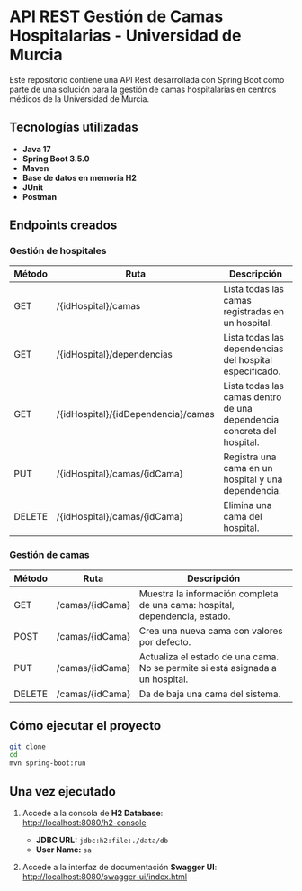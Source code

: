 # API REST Gestión de Camas Hospitalarias - Universidad de Murcia

Este repositorio contiene una API Rest desarrollada con Spring Boot como parte de una solución para la gestión de camas hospitalarias en centros médicos de la Universidad de Murcia.

## Tecnologías utilizadas

  - **Java 17**
  - **Spring Boot 3.5.0**
  - **Maven**
  - **Base de datos en memoria H2**
  - **JUnit**
  - **Postman**

## Endpoints creados

### Gestión de hospitales

| Método | Ruta                                             | Descripción                                                                 |
|--------|--------------------------------------------------|-----------------------------------------------------------------------------|
| GET    | /{idHospital}/camas                              | Lista todas las camas registradas en un hospital.                          |
| GET    | /{idHospital}/dependencias                       | Lista todas las dependencias del hospital especificado.                    |
| GET    | /{idHospital}/{idDependencia}/camas              | Lista todas las camas dentro de una dependencia concreta del hospital.     |
| PUT    | /{idHospital}/camas/{idCama}                     | Registra una cama en un hospital y una dependencia.                        |
| DELETE | /{idHospital}/camas/{idCama}                     | Elimina una cama del hospital.                                             |


### Gestión de camas

| Método | Ruta                          | Descripción                                                                 |
|--------|-------------------------------|-----------------------------------------------------------------------------|
| GET    | /camas/{idCama}               | Muestra la información completa de una cama: hospital, dependencia, estado.|
| POST   | /camas/{idCama}               | Crea una nueva cama con valores por defecto.                               |
| PUT    | /camas/{idCama}               | Actualiza el estado de una cama. No se permite si está asignada a un hospital.|
| DELETE | /camas/{idCama}               | Da de baja una cama del sistema.                                           |


## Cómo ejecutar el proyecto

```bash
git clone 
cd 
mvn spring-boot:run
```

## Una vez ejecutado

1. Accede a la consola de **H2 Database**:  
   [http://localhost:8080/h2-console](http://localhost:8080/h2-console)  
   - **JDBC URL:** `jdbc:h2:file:./data/db`  
   - **User Name:** `sa`

2. Accede a la interfaz de documentación **Swagger UI**:  
   [http://localhost:8080/swagger-ui/index.html](http://localhost:8080/swagger-ui/index.html)
